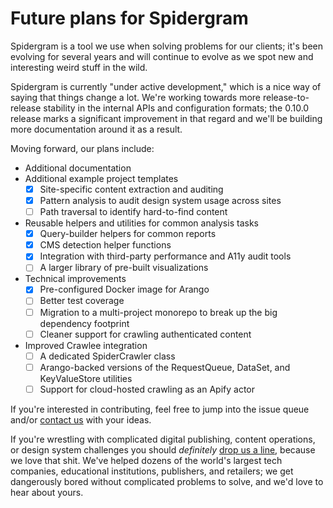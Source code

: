 # Future plans for Spidergram

Spidergram is a tool we use when solving problems for our clients; it's been evolving for several years and will continue to evolve as we spot new and interesting weird stuff in the wild.

Spidergram is currently "under active development," which is a nice way of saying that things change a lot. We're working towards more release-to-release stability in the internal APIs and configuration formats; the 0.10.0 release marks a significant improvement in that regard and we'll be building more documentation around it as a result.

Moving forward, our plans include:

- Additional documentation
- Additional example project templates
  - [x] Site-specific content extraction and auditing
  - [x] Pattern analysis to audit design system usage across sites
  - [ ] Path traversal to identify hard-to-find content
- Reusable helpers and utilities for common analysis tasks
  - [x] Query-builder helpers for common reports
  - [x] CMS detection helper functions
  - [x] Integration with third-party performance and A11y audit tools
  - [ ] A larger library of pre-built visualizations
- Technical improvements
  - [x] Pre-configured Docker image for Arango
  - [ ] Better test coverage
  - [ ] Migration to a multi-project monorepo to break up the big dependency footprint
  - [ ] Cleaner support for crawling authenticated content
- Improved Crawlee integration
  - [ ] A dedicated SpiderCrawler class
  - [ ] Arango-backed versions of the RequestQueue, DataSet, and KeyValueStore utilities
  - [ ] Support for cloud-hosted crawling as an Apify actor

If you're interested in contributing, feel free to jump into the issue queue and/or [contact us](https://autogram.is) with your ideas.

If you're wrestling with complicated digital publishing, content operations, or design system challenges you should *definitely* [drop us a line](https://autogram.is/listening/), because we love that shit. We've helped dozens of the world's largest tech companies, educational institutions, publishers, and retailers; we get dangerously bored without complicated problems to solve, and we'd love to hear about yours.
